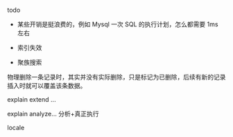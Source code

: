 
todo

* 某些开销是挺浪费的，例如 Mysql 一次 SQL 的执行计划，怎么都需要 1ms 左右


* 索引失效     
* 聚族搜索


物理删除一条记录时，其实并没有实际删除，只是标记为已删除，后续有新的记录插入时就可以覆盖该条数据。


explain extend ...

explain analyze... 分析+真正执行

locale

